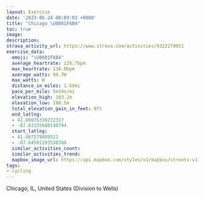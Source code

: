 ```yaml
---
layout: Exercise
date: '2023-06-24 00:09:03 +0000'
title: "Chicago \U0001F6B4"
toc: true
image:
description:
strava_activity_url: https://www.strava.com/activities/9322270051
exercise_data:
  emoji: "\U0001F6B4"
  average_heartrate: 126.7bpm
  max_heartrate: 134.0bpm
  average_watts: 94.7W
  max_watts: W
  distance_in_miles: 1.68mi
  pace_per_mile: 5m34s/mi
  elevation_high: 183.2m
  elevation_low: 180.5m
  total_elevation_gain_in_feet: 0ft
  end_latlng:
  - 41.89075330272317
  - -87.63155680149794
  start_latlng:
  - 41.907579889521
  - -87.64501193538308
  similar_activities_count:
  similar_activities_trend:
  mapbox_image_url: https://api.mapbox.com/styles/v1/mapbox/streets-v11/static/path-5+787af2-1.0(s%7Cw~Fv%7D%7CuOjPiWv%40sAVq%40Do%40GgGSiBCq%40%40wBCmA%3FiG%40SHOLENAfCApJOzEE%7CAInBDjDArCGfDEzEM%7CPS),pin-s-s+e5b22e(-87.64396,41.90682),pin-s-f+89ae00(-87.63413000000001,41.89249999999999)/auto/800x800?access_token=pk.eyJ1Ijoiam9zaGJlY2ttYW4iLCJhIjoiY205eWR2aDd1MWZ6djJrbXc4a3M0bWZleiJ9.XiG9OWkNcZk2QzjJbxLB4A
tags:
- cycling
---
```




Chicago, IL, United States (Division to Wells)
